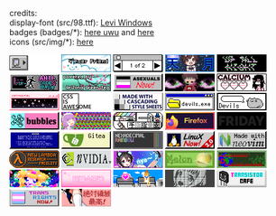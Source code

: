 credits:</br>
display-font (src/98.ttf): [Levi Windows](https://www.dafont.com/leviwindows.font?text=All+your+base+belong+to+us.+Cancel+OK)</br>
badges (badges/\*): [here uwu](https://cyber.dabamos.de/88x31/) and [here](https://neonaut.neocities.org/cyber/88x31)</br>
icons (src/img/\*): [here](https://win98icons.alexmeub.com/)</br>

<img alt="./badges\000010.gif"  title="./badges\000010.gif" src="./badges\000010.gif"> <img alt="./badges\104.gif"  title="./badges\104.gif" src="./badges\104.gif"> <img alt="./badges\1of2.gif"  title="./badges\1of2.gif" src="./badges\1of2.gif"> <img alt="./badges\amatsuki.gif"  title="./badges\amatsuki.gif" src="./badges\amatsuki.gif"> <img alt="./badges\anibanner.gif"  title="./badges\anibanner.gif" src="./badges\anibanner.gif"> <img alt="./badges\anticodeandrun.gif"  title="./badges\anticodeandrun.gif" src="./badges\anticodeandrun.gif"> <img alt="./badges\arizona.gif"  title="./badges\arizona.gif" src="./badges\arizona.gif"> <img alt="./badges\asexuals_now.gif"  title="./badges\asexuals_now.gif" src="./badges\asexuals_now.gif"> <img alt="./badges\beyes.gif"  title="./badges\beyes.gif" src="./badges\beyes.gif"> <img alt="./badges\calcium.png"  title="./badges\calcium.png" src="./badges\calcium.png"> <img alt="./badges\catp0rtal.gif"  title="./badges\catp0rtal.gif" src="./badges\catp0rtal.gif"> <img alt="./badges\css.png"  title="./badges\css.png" src="./badges\css.png"> <img alt="./badges\css2.gif"  title="./badges\css2.gif" src="./badges\css2.gif"> <img alt="./badges\devils.gif"  title="./badges\devils.gif" src="./badges\devils.gif"> <img alt="./badges\devils_button.gif"  title="./badges\devils_button.gif" src="./badges\devils_button.gif"> <img alt="./badges\digby88.gif"  title="./badges\digby88.gif" src="./badges\digby88.gif"> <img alt="./badges\dramaturgie.gif"  title="./badges\dramaturgie.gif" src="./badges\dramaturgie.gif"> <img alt="./badges\finger-logo-people.gif"  title="./badges\finger-logo-people.gif" src="./badges\finger-logo-people.gif"> <img alt="./badges\firefox4.gif"  title="./badges\firefox4.gif" src="./badges\firefox4.gif"> <img alt="./badges\friday-girl.gif"  title="./badges\friday-girl.gif" src="./badges\friday-girl.gif"> <img alt="./badges\getbsod.gif"  title="./badges\getbsod.gif" src="./badges\getbsod.gif"> <img alt="./badges\gitea.gif"  title="./badges\gitea.gif" src="./badges\gitea.gif"> <img alt="./badges\hexrain.png"  title="./badges\hexrain.png" src="./badges\hexrain.png"> <img alt="./badges\linuxnow2.gif"  title="./badges\linuxnow2.gif" src="./badges\linuxnow2.gif"> <img alt="./badges\neovim.gif"  title="./badges\neovim.gif" src="./badges\neovim.gif"> <img alt="./badges\newlambda.gif"  title="./badges\newlambda.gif" src="./badges\newlambda.gif"> <img alt="./badges\nvidia.gif"  title="./badges\nvidia.gif" src="./badges\nvidia.gif"> <img alt="./badges\nya2.gif"  title="./badges\nya2.gif" src="./badges\nya2.gif"> <img alt="./badges\photo.jpeg"  title="./badges\photo.jpeg" src="./badges\photo.jpeg"> <img alt="./badges\photo.png"  title="./badges\photo.png" src="./badges\photo.png"> <img alt="./badges\reshirii.gif"  title="./badges\reshirii.gif" src="./badges\reshirii.gif"> <img alt="./badges\rosemary22.gif"  title="./badges\rosemary22.gif" src="./badges\rosemary22.gif"> <img alt="./badges\rosemary7.gif"  title="./badges\rosemary7.gif" src="./badges\rosemary7.gif"> <img alt="./badges\thatwhitehand.png"  title="./badges\thatwhitehand.png" src="./badges\thatwhitehand.png"> <img alt="./badges\transistor_cafe.gif"  title="./badges\transistor_cafe.gif" src="./badges\transistor_cafe.gif"> <img alt="./badges\transnow2.gif"  title="./badges\transnow2.gif" src="./badges\transnow2.gif"> <img alt="./badges\zettai.gif"  title="./badges\zettai.gif" src="./badges\zettai.gif">
